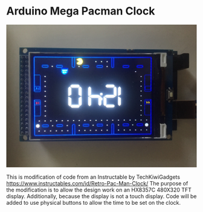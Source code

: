 # Arduino Mega Pacman Clock

![Client Photo](https://github.com/bonnette/Pac_Clock/blob/master/pac_clock.jpg)

This is modification of code from an Instructable by TechKiwiGadgets https://www.instructables.com/id/Retro-Pac-Man-Clock/
The purpose of the modification is to allow the design work on an HX8357C 480X320 TFT display.
Additionally, because the display is not a touch display. Code will be added to use physical buttons to allow the time to be set on the clock.
